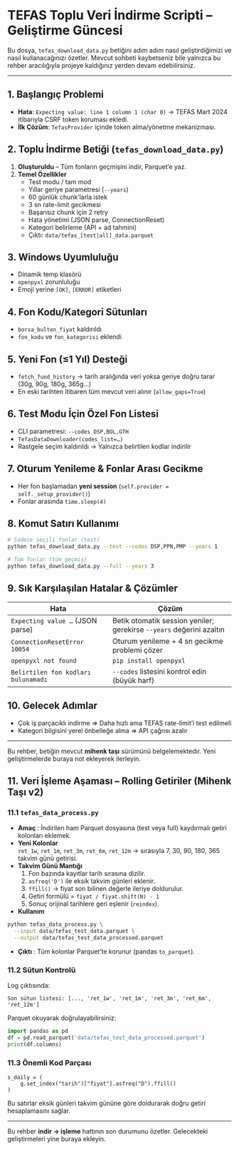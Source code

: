 # TEFAS Toplu Veri İndirme Scripti – Geliştirme Güncesi

Bu dosya, `tefas_download_data.py` betiğini adım adım nasıl geliştirdiğimizi ve nasıl kullanacağınızı özetler. Mevcut sohbeti kaybetseniz bile yalnızca bu rehber aracılığıyla projeye kaldığınız yerden devam edebilirsiniz.

---

## 1. Başlangıç Problemi
* **Hata**: `Expecting value: line 1 column 1 (char 0)` → TEFAS Mart 2024 itibarıyla CSRF token koruması ekledi.
* **İlk Çözüm**: `TefasProvider` içinde token alma/yönetme mekanizması.

## 2. Toplu İndirme Betiği (`tefas_download_data.py`)
1. **Oluşturuldu** – Tüm fonların geçmişini indir, Parquet’e yaz.
2. **Temel Özellikler**
   * Test modu / tam mod
   * Yıllar geriye parametresi (`--years`)
   * 60 günlük chunk’larla istek
   * 3 sn rate-limit gecikmesi
   * Başarısız chunk için 2 retry
   * Hata yönetimi (JSON parse, ConnectionReset)
   * Kategori belirleme (API + ad tahmini)
   * Çıktı: `data/tefas_[test|all]_data.parquet`

## 3. Windows Uyumluluğu
* Dinamik temp klasörü
* `openpyxl` zorunluluğu
* Emoji yerine `[OK]`, `[ERROR]` etiketleri

## 4. Fon Kodu/Kategori Sütunları
* `borsa_bulten_fiyat` kaldırıldı
* `fon_kodu` ve `fon_kategorisi` eklendi

## 5. Yeni Fon (≤1 Yıl) Desteği
* `fetch_fund_history` → tarih aralığında veri yoksa geriye doğru tarar (30g, 90g, 180g, 365g…)
* En eski tarihten itibaren tüm mevcut veri alınır (`allow_gaps=True`)

## 6. Test Modu İçin Özel Fon Listesi
* CLI parametresi: `--codes DSP,BOL,GTH`
* `TefasDataDownloader(codes_list=…)`
* Rastgele seçim kaldırıldı → Yalnızca belirtilen kodlar indirilir

## 7. Oturum Yenileme & Fonlar Arası Gecikme
* Her fon başlamadan **yeni session** (`self.provider = self._setup_provider()`)
* Fonlar arasında `time.sleep(4)`

## 8. Komut Satırı Kullanımı
```bash
# Sadece seçili fonlar (test)
python tefas_download_data.py --test --codes DSP,PPN,PMP --years 1

# Tüm fonlar (tüm geçmiş)
python tefas_download_data.py --full --years 3
```

## 9. Sık Karşılaşılan Hatalar & Çözümler
| Hata | Çözüm |
|------|-------|
| `Expecting value …` (JSON parse) | Betik otomatik session yeniler; gerekirse `--years` değerini azaltın |
| `ConnectionResetError 10054` | Oturum yenileme + 4 sn gecikme problemi çözer |
| `openpyxl not found` | `pip install openpyxl` |
| `Belirtilen fon kodları bulunamadı` | `--codes` listesini kontrol edin (büyük harf) |

## 10. Gelecek Adımlar
* Çok iş parçacıklı indirme ⇒ Daha hızlı ama TEFAS rate-limit’i test edilmeli
* Kategori bilgisini yerel önbelleğe alma ⇒ API çağrısı azalır

---

Bu rehber, betiğin mevcut **mihenk taşı** sürümünü belgelemektedir. Yeni geliştirmelerde buraya not ekleyerek ilerleyin. 

## 11. Veri İşleme Aşaması – Rolling Getiriler (Mihenk Taşı v2)

### 11.1 `tefas_data_process.py`
* **Amaç** : İndirilen ham Parquet dosyasına (test veya full) kaydırmalı getiri kolonları eklemek.
* **Yeni Kolonlar**  
  `ret_1w`, `ret_1m`, `ret_3m`, `ret_6m`, `ret_12m`  → sırasıyla 7, 30, 90, 180, 365 takvim günü getirisi.
* **Takvim Günü Mantığı**  
  1. Fon bazında kayıtlar tarih sırasına dizilir.  
  2. `asfreq('D')` ile eksik takvim günleri eklenir.  
  3. `ffill()` → fiyat son bilinen değerle ileriye doldurulur.  
  4. Getiri formülü = `fiyat / fiyat.shift(N) - 1`  
  5. Sonuç orijinal tarihlere geri eşlenir (`reindex`).
* **Kullanım**
```bash
python tefas_data_process.py \
  --input data/tefas_test_data.parquet \
  --output data/tefas_test_data_processed.parquet
```
* **Çıktı** : Tüm kolonlar Parquet’te korunur (pandas `to_parquet`).

### 11.2 Sütun Kontrolü
Log çıktısında:
```
Son sütun listesi: [..., 'ret_1w', 'ret_1m', 'ret_3m', 'ret_6m', 'ret_12m']
```
Parquet okuyarak doğrulayabilirsiniz:
```python
import pandas as pd
df = pd.read_parquet('data/tefas_test_data_processed.parquet')
print(df.columns)
```

### 11.3 Önemli Kod Parçası
```40:46:Tefas Funds/tefas_data_process.py
s_daily = (
    g.set_index("tarih")["fiyat"].asfreq("D").ffill()
)
```
Bu satırlar eksik günleri takvim gününe göre doldurarak doğru getiri hesaplamasını sağlar.

---

Bu rehber **indir → işleme** hattının son durumunu özetler. Gelecekteki geliştirmeleri yine buraya ekleyin. 